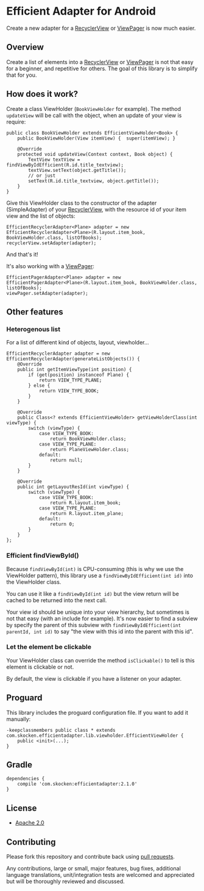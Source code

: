 # Efficient Adapter for Android

Create a new adapter for a [RecyclerView](https://developer.android.com/reference/android/support/v7/widget/RecyclerView.html) or [ViewPager](https://developer.android.com/reference/android/support/v4/view/ViewPager.html) is now much easier.

## Overview

Create a list of elements into a [RecyclerView](https://developer.android.com/reference/android/support/v7/widget/RecyclerView.html) or [ViewPager](https://developer.android.com/reference/android/support/v4/view/ViewPager.html) is not that easy for a beginner, and repetitive for others. The goal of this library is to simplify that for you.

## How does it work?

Create a class ViewHolder (`BookViewHolder` for example). The method `updateView` will be call with the object, when an update of your view is require:

    public class BookViewHolder extends EfficientViewHolder<Book> {
        public BookViewHolder(View itemView) {  super(itemView); }

        @Override
        protected void updateView(Context context, Book object) {
            TextView textView = findViewByIdEfficient(R.id.title_textview);
            textView.setText(object.getTitle());
			// or just
			setText(R.id.title_textview, object.getTitle());
        }
    }

Give this ViewHolder class to the constructor of the adapter (SimpleAdapter) of your [RecyclerView](https://developer.android.com/reference/android/support/v7/widget/RecyclerView.html), with the resource id of your item view and the list of objects:

    EfficientRecyclerAdapter<Plane> adapter = new EfficientRecyclerAdapter<Plane>(R.layout.item_book, BookViewHolder.class, listOfBooks);
    recyclerView.setAdapter(adapter);

And that's it!

It's also working with a [ViewPager](https://developer.android.com/reference/android/support/v4/view/ViewPager.html):

    EfficientPagerAdapter<Plane> adapter = new EfficientPagerAdapter<Plane>(R.layout.item_book, BookViewHolder.class, listOfBooks);
    viewPager.setAdapter(adapter);

## Other features

### Heterogenous list
For a list of different kind of objects, layout, viewholder…

    EfficientRecyclerAdapter adapter = new EfficientRecyclerAdapter(generateListObjects()) {
        @Override
        public int getItemViewType(int position) {
            if (get(position) instanceof Plane) {
                return VIEW_TYPE_PLANE;
            } else {
                return VIEW_TYPE_BOOK;
            }
        }

        @Override
        public Class<? extends EfficientViewHolder> getViewHolderClass(int viewType) {
            switch (viewType) {
                case VIEW_TYPE_BOOK:
                    return BookViewHolder.class;
                case VIEW_TYPE_PLANE:
                    return PlaneViewHolder.class;
                default:
                    return null;
            }
        }

        @Override
        public int getLayoutResId(int viewType) {
            switch (viewType) {
                case VIEW_TYPE_BOOK:
                    return R.layout.item_book;
                case VIEW_TYPE_PLANE:
                    return R.layout.item_plane;
                default:
                    return 0;
            }
        }
    };

### Efficient findViewById()

Because `findViewById(int)` is CPU-consuming (this is why we use the ViewHolder pattern), this library use a `findViewByIdEfficient(int id)` into the ViewHolder class.

You can use it like a `findViewById(int id)` but the view return will be cached to be returned into the next call.

Your view id should be unique into your view hierarchy, but sometimes is not that easy (with an include for example). It's now easier to find a subview by specify the parent of this subview with `findViewByIdEfficient(int parentId, int id)` to say "the view with this id into the parent with this id".


### Let the element be clickable

Your ViewHolder class can override the method `isClickable()` to tell is this element is clickable or not.

By default, the view is clickable if you have a listener on your adapter.

## Proguard

This library includes the proguard configuration file.
If you want to add it manually:

    -keepclassmembers public class * extends com.skocken.efficientadapter.lib.viewholder.EfficientViewHolder {
        public <init>(...);
    }

## Gradle

    dependencies {
        compile 'com.skocken:efficientadapter:2.1.0'
    }


## License

* [Apache 2.0](http://www.apache.org/licenses/LICENSE-2.0.html)

## Contributing

Please fork this repository and contribute back using
[pull requests](https://github.com/StanKocken/EfficientAdapter/pulls).

Any contributions, large or small, major features, bug fixes, additional
language translations, unit/integration tests are welcomed and appreciated
but will be thoroughly reviewed and discussed.